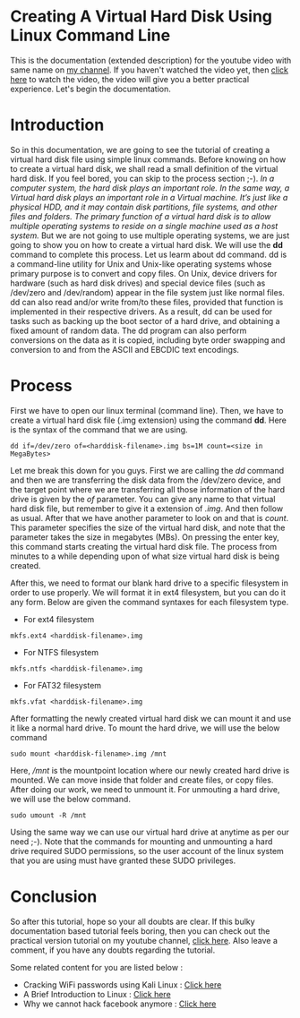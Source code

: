 # Creating A Virtual Hard Disk Using Linux Command Line

This is the documentation (extended description) for the youtube video with same name on [my channel](https://www.youtube.com/channel/UCfp-xR7cpyLOXVW8MYr59WA). If you haven't watched the video yet, then [click here](https://www.youtube.com/watch?v=P9FENXil9tU) to watch the video, the video will give you a better practical experience. Let's begin the documentation.

# Introduction

So in this documentation, we are going to see the tutorial of creating a virtual hard disk file using simple linux commands. Before knowing on how to create a virtual hard disk, we shall read a small definition of the virtual hard disk. If you feel bored, you can skip to the process section ;-). _In a computer system, the hard disk plays an important role. In the same way, a Virtual hard disk plays an important role in a Virtual machine. It’s just like a physical HDD, and it may contain disk partitions, file systems, and other files and folders. The primary function of a virtual hard disk is to allow multiple operating systems to reside on a single machine used as a host system._
But we are not going to use multiple operating systems, we are just going to show you on how to create a virtual hard disk. We will use the __dd__ command to complete this process. Let us learm about dd command. dd is a command-line utility for Unix and Unix-like operating systems whose primary purpose is to convert and copy files. On Unix, device drivers for hardware (such as hard disk drives) and special device files (such as /dev/zero and /dev/random) appear in the file system just like normal files. dd can also read and/or write from/to these files, provided that function is implemented in their respective drivers. As a result, dd can be used for tasks such as backing up the boot sector of a hard drive, and obtaining a fixed amount of random data. The dd program can also perform conversions on the data as it is copied, including byte order swapping and conversion to and from the ASCII and EBCDIC text encodings.

# Process

First we have to open our linux terminal (command line). Then, we have to create a virtual hard disk file (.img extension) using the command __dd__. Here is the syntax of the command that we are using.
```
dd if=/dev/zero of=<harddisk-filename>.img bs=1M count=<size in MegaBytes>
```
Let me break this down for you guys. First we are calling the _dd_ command and then we are transferring the disk data from the /dev/zero device, and the target point where we are transferring all those information of the hard drive is given by the _of_ parameter. You can give any name to that virtual hard disk file, but remember to give it a extension of _.img_. And then follow as usual. After that we have another parameter to look on and that is _count_. This parameter specifies the size of the virtual hard disk, and note that the parameter takes the size in megabytes (MBs). On pressing the enter key, this command starts creating the virtual hard disk file. The process from minutes to a while depending upon of what size virtual hard disk is being created.

After this, we need to format our blank hard drive to a specific filesystem in order to use properly. We will format it in ext4 filesystem, but you can do it any form. Below are given the command syntaxes for each filesystem type.
* For ext4 filesystem
```
mkfs.ext4 <harddisk-filename>.img
```
* For NTFS filesystem
```
mkfs.ntfs <harddisk-filename>.img
```
* For FAT32 filesystem
```
mkfs.vfat <harddisk-filename>.img
```

After formatting the newly created virtual hard disk we can mount it and use it like a normal hard drive. To mount the hard drive, we will use the below command
```
sudo mount <harddisk-filename>.img /mnt
```
Here, _/mnt_ is the mountpoint location where our newly created hard drive is mounted. We can move inside that folder and create files, or copy files. After doing our work, we need to unmount it. For unmouting a hard drive, we will use the below command.
```
sudo umount -R /mnt
```
Using the same way we can use our virtual hard drive at anytime as per our need ;-). Note that the commands for mounting and unmounting a hard drive required SUDO permissions, so the user account of the linux system that you are using must have granted these SUDO privileges.

# Conclusion

So after this tutorial, hope so your all doubts are clear. If this bulky documentation based tutorial feels boring, then you can check out the practical version tutorial on my youtube channel, [click here](). Also leave a comment, if you have any doubts regarding the tutorial.

Some related content for you are listed below :
* Cracking WiFi passwords using Kali Linux : [Click here](https://www.youtube.com/watch?v=9N71dtcgIaY)
* A Brief Introduction to Linux : [Click here](https://www.youtube.com/watch?v=iWtg9L8ZJTA)
* Why we cannot hack facebook anymore : [Click here](https://www.youtube.com/watch?v=-UaFtxFcT_4)
